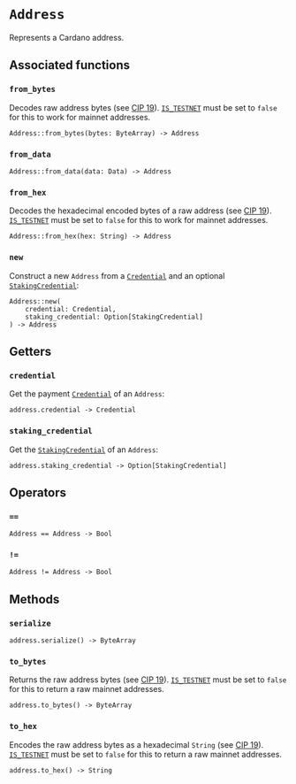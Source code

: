 # `Address`

Represents a Cardano address.

## Associated functions

### `from_bytes`

Decodes raw address bytes (see [CIP 19](https://cips.cardano.org/cips/cip19/)). [`IS_TESTNET`](../../api/reference/namespaces/config.md#is_testnet) must be set to `false` for this to work for mainnet addresses.

```helios
Address::from_bytes(bytes: ByteArray) -> Address
```

### `from_data`

```helios
Address::from_data(data: Data) -> Address
```

### `from_hex`

Decodes the hexadecimal encoded bytes of a raw address (see [CIP 19](https://cips.cardano.org/cips/cip19/)). [`IS_TESTNET`](../../api/reference/namespaces/config.md#is_testnet) must be set to `false` for this to work for mainnet addresses.

```helios
Address::from_hex(hex: String) -> Address
```

### `new`

Construct a new `Address` from a [`Credential`](./credential.md) and an optional [`StakingCredential`](./stakingcredential.md):

```helios
Address::new(
    credential: Credential, 
    staking_credential: Option[StakingCredential]
) -> Address
```

## Getters

### `credential`

Get the payment [`Credential`](./credential.md) of an `Address`:

```helios
address.credential -> Credential
```

### `staking_credential`

Get the [`StakingCredential`](./stakingcredential.md) of an `Address`:

```helios
address.staking_credential -> Option[StakingCredential]
```

## Operators

### `==`

```helios
Address == Address -> Bool
```

### `!=`

```helios
Address != Address -> Bool
```

## Methods

### `serialize`

```helios
address.serialize() -> ByteArray
```

### `to_bytes`

Returns the raw address bytes (see [CIP 19](https://cips.cardano.org/cips/cip19/)). [`IS_TESTNET`](../../api/reference/namespaces/config.md#is_testnet) must be set to `false` for this to return a raw mainnet addresses.

```helios
address.to_bytes() -> ByteArray
```

### `to_hex`

Encodes the raw address bytes as a hexadecimal `String` (see [CIP 19](https://cips.cardano.org/cips/cip19/)). [`IS_TESTNET`](../../api/reference/namespaces/config.md#is_testnet) must be set to `false` for this to return a raw mainnet addresses.

```
address.to_hex() -> String
```